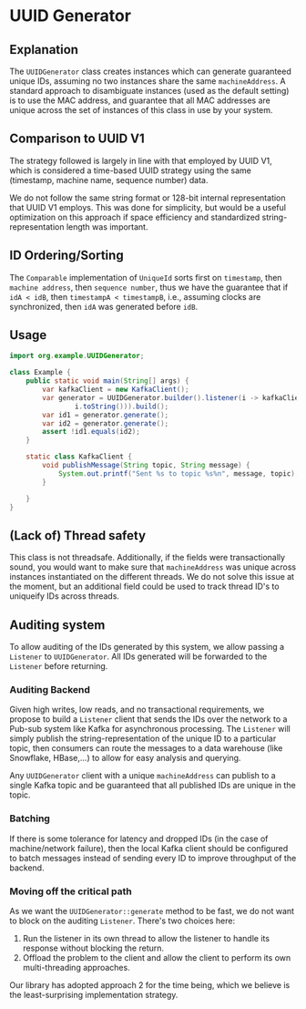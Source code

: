# UUID Generator

## Explanation

The `UUIDGenerator` class creates instances which can generate guaranteed unique
IDs, assuming no two instances share the same `machineAddress`. A standard
approach to disambiguate instances (used as the default setting) is to use the
MAC address, and guarantee that all MAC addresses are unique across the set of
instances of this class in use by your system.

## Comparison to UUID V1

The strategy followed is largely in line with that employed by UUID V1, which is
considered a time-based UUID strategy using the same (timestamp, machine name,
sequence number) data.

We do not follow the same string format or 128-bit internal representation that
UUID V1 employs. This was done for simplicity, but would be a useful
optimization on this approach if space efficiency and standardized
string-representation length was important.

## ID Ordering/Sorting

The `Comparable` implementation of `UniqueId` sorts first on `timestamp`, then
`machine address`, then `sequence number`, thus we have the guarantee that if
`idA < idB`, then `timestampA < timestampB`, i.e., assuming clocks are
synchronized, then `idA` was generated before `idB`.

## Usage

```java
import org.example.UUIDGenerator;

class Example {
    public static void main(String[] args) {
        var kafkaClient = new KafkaClient();
        var generator = UUIDGenerator.builder().listener(i -> kafkaClient.publishMessage("uuid-audit-log",
                i.toString())).build();
        var id1 = generator.generate();
        var id2 = generator.generate();
        assert !id1.equals(id2);
    }

    static class KafkaClient {
        void publishMessage(String topic, String message) {
            System.out.printf("Sent %s to topic %s%n", message, topic);
        }

    }
}
```

## (Lack of) Thread safety

This class is not threadsafe. Additionally, if the fields were transactionally
sound, you would want to make sure that `machineAddress` was unique across
instances instantiated on the different threads. We do not solve this issue at
the moment, but an additional field could be used to track thread ID's to
uniqueify IDs across threads.

## Auditing system

To allow auditing of the IDs generated by this system, we allow passing a
`Listener` to `UUIDGenerator`. All IDs generated will be forwarded to the
`Listener` before returning.

### Auditing Backend

Given high writes, low reads, and no transactional requirements, we propose to
build a `Listener` client that sends the IDs over the network to a Pub-sub
system like Kafka for asynchronous processing. The `Listener` will simply
publish the string-representation of the unique ID to a particular topic, then
consumers can route the messages to a data warehouse (like Snowflake, HBase,...)
to allow for easy analysis and querying.

Any `UUIDGenerator` client with a unique `machineAddress` can publish to a
single Kafka topic and be guaranteed that all published IDs are unique in the
topic.

### Batching

If there is some tolerance for latency and dropped IDs (in the case of
machine/network failure), then the local Kafka client should be configured to
batch messages instead of sending every ID to improve throughput of the backend.

### Moving off the critical path

As we want the `UUIDGenerator::generate` method to be fast, we do not want to
block on the auditing `Listener`. There's two choices here:

1. Run the listener in its own thread to allow the listener to handle its
   response without blocking the return.
2. Offload the problem to the client and allow the client to perform its own
   multi-threading approaches.

Our library has adopted approach 2 for the time being, which we believe is the
least-surprising implementation strategy.
